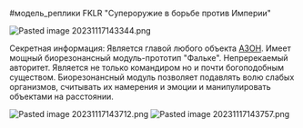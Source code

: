 \#модель_реплики
FKLR
"Супероружие в борьбе против Империи"

![Pasted image 20231117143344.png](..\..\..\img\Pasted%20image%2020231117143344.png)

Секретная информация:
Является главой любого объекта [АЗОН](..\..\%D0%9C%D0%B8%D1%80\%D0%90%D0%97%D0%9E%D0%9D.md). Имеет мощный биорезонансный модуль-прототип "Фальке". Непререкаемый авторитет. Является не только командиром но и почти богоподобным существом. Биорезонансный модуль позволяет подавлять волю слабых организмов, считывать их намерения и эмоции и манипулировать объектами на расстоянии.

![Pasted image 20231117143712.png](..\..\..\img\Pasted%20image%2020231117143712.png)
![Pasted image 20231117143757.png](..\..\..\img\Pasted%20image%2020231117143757.png)
